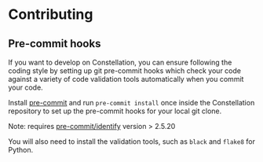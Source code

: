 # Contributing

## Pre-commit hooks

If you want to develop on Constellation, you can ensure following the coding style by setting up git pre-commit hooks which check your code against a variety of code validation tools automatically when you commit your code.

Install [pre-commit](https://pre-commit.com) and run `pre-commit install` once inside the Constellation repository to set up the pre-commit hooks for your local git clone.

Note: requires [pre-commit/identify](https://github.com/pre-commit/identify) version > 2.5.20

You will also need to install the validation tools, such as `black` and `flake8` for Python.
